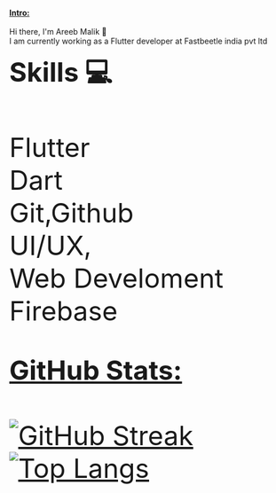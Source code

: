 

<b><U>Intro:</U></b>
<br>
<br>
Hi there, I'm Areeb Malik :wave:
<br>
I am currently working as a Flutter developer at Fastbeetle india pvt ltd


<b><font size= 50px>Skills   💻</fontsize> </b>
<br>
<br>
Flutter
<br>
Dart
<br>
Git,Github
<br>
UI/UX,
<br>
Web Develoment
<br>
Firebase
<br>

<b><U>GitHub Stats:</U></b>
<br>
<br>
[![GitHub Streak](https://streak-stats.demolab.com/?user=Malikareeb)](https://git.io/streak-stats)
<br>
[![Top Langs](https://github-readme-stats.vercel.app/api/top-langs/?username=Malikareeb&layout=compact)](https://github.com/nashirdrabi/github-readme-stats)

